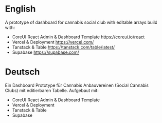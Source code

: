 # English

A prototype of dashboard for cannabis social club with editable arrays build with:
 - CoreUI React Admin & Dashboard Template https://coreui.io/react
 - Vercel & Deployment https://vercel.com/
 - Tanstack & Table https://tanstack.com/table/latest/
 - Supabase https://supabase.com/

# Deutsch
Ein Dashboard Prototype für Cannabis Anbauvereinen (Social Cannabis Clubs) mit editierbaren Tabelle. Aufgebaut mit:
 - CoreUI React Admin & Dashboard Template 
 - Vercel & Deployment 
 - Tanstack & Table
 - Supabase
